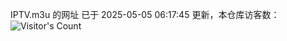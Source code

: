 IPTV.m3u 的网址 已于 2025-05-05 06:17:45 更新，本仓库访客数：![Visitor's Count](https://profile-counter.glitch.me/hero1898_tv/count.svg)
